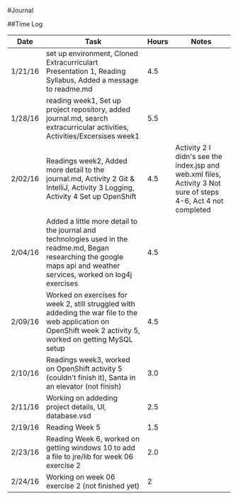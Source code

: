 #Journal

##Time Log

| Date | Task | Hours | Notes|
|------|------|-------|------|
| 1/21/16| set up environment, Cloned Extracurriculart Presentation 1, Reading Syllabus, Added a message to readme.md | 4.5 | | 
| 1/28/16| reading week1, Set up project repository, added journal.md, search extracurricular activities, Activities/Excersises week1| 5.5 | |
| 2/02/16 | Readings week2, Added more detail to the journal.md, Activity 2 Git & IntelliJ, Activity 3 Logging, Activity 4 Set up OpenShift | 4.5  | Activity 2 I didn's see the index.jsp and web.xml files, Activity 3 Not sure of steps 4-6, Act 4 not completed| 
| 2/04/16 | Added a little more detail to the journal and technologies used in the readme.md, Began researching the google maps api and weather services, worked on log4j exercises | 4.5 | |
| 2/09/16 | Worked on exercises for week 2, still struggled with addeding the war file to the web application on OpenShift week 2 activity 5, worked on getting MySQL setup | 4.5 | |
| 2/10/16 | Readings week3, worked on OpenShift activity 5 (couldn't finish it), Santa in an elevator (not finish) | 3.0 | |
| 2/11/16 | Working on addeding project details, UI, database.vsd | 2.5 | |
| 2/19/16 | Reading Week 5 | 1.5 | |
| 2/23/16 | Reading Week 6, worked on getting windows 10 to add a file to jre/lib for week 06 exercise 2 | 2.0 | |
| 2/24/16 | Working on week 06 exercise 2 (not finished yet) | 2 | |
